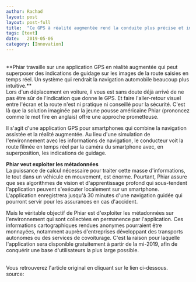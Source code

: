 ```yaml
---
author: Rachad
layout: post
layout: post-full
title:  "Ce GPS à réalité augmentée rend la conduite plus précise et immersive"
tags: [text]
date:   2019-05-06
category: [Innovation]
---
```

<br/>
**Phiar travaille sur une application GPS en réalité augmentée qui peut superposer des indications de guidage sur les images de la route saisies en temps réel. Un système qui rendrait la navigation automobile beaucoup plus intuitive.**
<br/>
Lors d'un déplacement en voiture, il vous est sans doute déjà arrivé de ne pas être sûr de l'indication que donne le GPS. Et faire l'aller-retour visuel entre l'écran et la route n'est ni pratique ni conseillé pour la sécurité. C'est là que la solution imaginée par la jeune pousse américaine Phiar (prononcez comme le mot fire en anglais) offre une approche prometteuse.
<br/>

Il s'agit d'une application GPS pour smartphones qui combine la navigation assistée et la réalité augmentée. Au lieu d'une simulation de l'environnement avec les informations de navigation, le conducteur voit la route filmée en temps réel par la caméra du smartphone avec, en superposition, les indications de guidage.
<br/>

**Phiar veut exploiter les métadonnées**
<br/>
La puissance de calcul nécessaire pour traiter cette masse d'informations, le tout dans un véhicule en mouvement, est énorme. Pourtant, Phiar assure que ses algorithmes de vision et d'apprentissage profond qui sous-tendent l'application peuvent s'exécuter localement sur un smartphone. L'application enregistrera jusqu'à 30 minutes d'une navigation guidée qui pourront servir pour les assurances en cas d'accident.

Mais le véritable objectif de Phiar est d'exploiter les métadonnées sur l'environnement qui sont collectées en permanence par l'application. Ces informations cartographiques rendues anonymes pourraient être monnayées, notamment auprès d'entreprises développant des transports autonomes ou des services de covoiturage. C'est la raison pour laquelle l'application sera disponible gratuitement à partir de la mi-2019, afin de conquérir une base d'utilisateurs la plus large possible.

<br/>
Vous retrouverez l'article original en cliquant sur le lien ci-dessous.
<br>
source: <https://www.futura-sciences.com/tech/actualites/smartphone-ce-gps-realite-augmentee-rend-conduite-plus-precise-immersive-74281/> 

